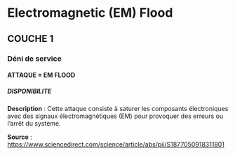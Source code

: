 # Electromagnetic (EM) Flood
## COUCHE 1

### Déni de service

#### ATTAQUE = EM FLOOD

##### DISPONIBILITE

**Description** :
Cette attaque consiste à saturer les composants électroniques avec des signaux électromagnétiques (EM) pour provoquer des erreurs ou l’arrêt du système.

**Source** : https://www.sciencedirect.com/science/article/abs/pii/S1877050918311801
